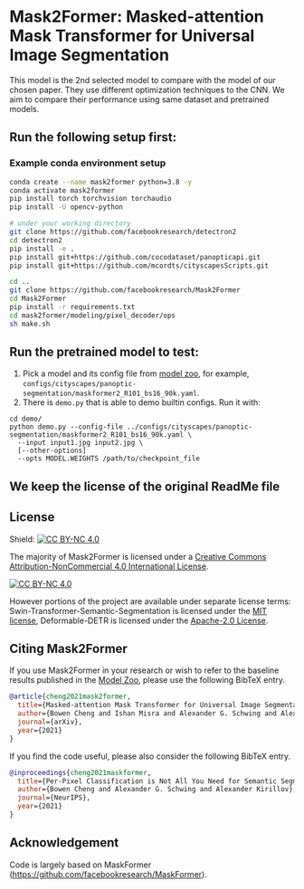 # Mask2Former: Masked-attention Mask Transformer for Universal Image Segmentation

This model is the 2nd selected model to compare with the model of our chosen paper. They use different optimization techniques to the CNN. We aim to compare their performance using same dataset and pretrained models.


## Run the following setup first:
### Example conda environment setup
```bash
conda create --name mask2former python=3.8 -y
conda activate mask2former
pip install torch torchvision torchaudio
pip install -U opencv-python

# under your working directory
git clone https://github.com/facebookresearch/detectron2
cd detectron2
pip install -e .
pip install git+https://github.com/cocodataset/panopticapi.git
pip install git+https://github.com/mcordts/cityscapesScripts.git

cd ..
git clone https://github.com/facebookresearch/Mask2Former
cd Mask2Former
pip install -r requirements.txt
cd mask2former/modeling/pixel_decoder/ops
sh make.sh
```

## Run the pretrained model to test:

1. Pick a model and its config file from
  [model zoo](MODEL_ZOO.md),
  for example, `configs/cityscapes/panoptic-segmentation/maskformer2_R101_bs16_90k.yaml`.
2. There is `demo.py` that is able to demo builtin configs. Run it with:
```
cd demo/
python demo.py --config-file ../configs/cityscapes/panoptic-segmentation/maskformer2_R101_bs16_90k.yaml \
  --input input1.jpg input2.jpg \
  [--other-options]
  --opts MODEL.WEIGHTS /path/to/checkpoint_file
```


## We keep the license of the original ReadMe file
## License

Shield: [![CC BY-NC 4.0][cc-by-nc-shield]][cc-by-nc]

The majority of Mask2Former is licensed under a
[Creative Commons Attribution-NonCommercial 4.0 International License](LICENSE).

[![CC BY-NC 4.0][cc-by-nc-image]][cc-by-nc]

[cc-by-nc]: http://creativecommons.org/licenses/by-nc/4.0/
[cc-by-nc-image]: https://licensebuttons.net/l/by-nc/4.0/88x31.png
[cc-by-nc-shield]: https://img.shields.io/badge/License-CC%20BY--NC%204.0-lightgrey.svg


However portions of the project are available under separate license terms: Swin-Transformer-Semantic-Segmentation is licensed under the [MIT license](https://github.com/SwinTransformer/Swin-Transformer-Semantic-Segmentation/blob/main/LICENSE), Deformable-DETR is licensed under the [Apache-2.0 License](https://github.com/fundamentalvision/Deformable-DETR/blob/main/LICENSE).

## <a name="CitingMask2Former"></a>Citing Mask2Former

If you use Mask2Former in your research or wish to refer to the baseline results published in the [Model Zoo](MODEL_ZOO.md), please use the following BibTeX entry.

```BibTeX
@article{cheng2021mask2former,
  title={Masked-attention Mask Transformer for Universal Image Segmentation},
  author={Bowen Cheng and Ishan Misra and Alexander G. Schwing and Alexander Kirillov and Rohit Girdhar},
  journal={arXiv},
  year={2021}
}
```

If you find the code useful, please also consider the following BibTeX entry.

```BibTeX
@inproceedings{cheng2021maskformer,
  title={Per-Pixel Classification is Not All You Need for Semantic Segmentation},
  author={Bowen Cheng and Alexander G. Schwing and Alexander Kirillov},
  journal={NeurIPS},
  year={2021}
}
```

## Acknowledgement

Code is largely based on MaskFormer (https://github.com/facebookresearch/MaskFormer).
